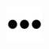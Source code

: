 <div align="center">
	<br>
	<br>
	<br>
	<br>
	<picture><source media="(prefers-color-scheme: dark)" srcset="assets/loading-white.svg"><img src="assets/loading-black.svg"></picture>
	<br>
	<br>
	<br>
	<br>
</div>
